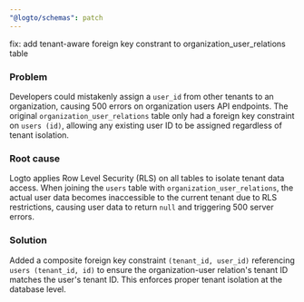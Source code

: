 ```yaml
---
"@logto/schemas": patch
---
```


fix: add tenant-aware foreign key constrant to organization_user_relations table

### Problem

Developers could mistakenly assign a `user_id` from other tenants to an organization, causing 500 errors on organization users API endpoints. The original `organization_user_relations` table only had a foreign key constraint on `users (id)`, allowing any existing user ID to be assigned regardless of tenant isolation.

### Root cause

Logto applies Row Level Security (RLS) on all tables to isolate tenant data access. When joining the `users` table with `organization_user_relations`, the actual user data becomes inaccessible to the current tenant due to RLS restrictions, causing user data to return `null` and triggering 500 server errors.

### Solution

Added a composite foreign key constraint `(tenant_id, user_id)` referencing `users (tenant_id, id)` to ensure the organization-user relation's tenant ID matches the user's tenant ID. This enforces proper tenant isolation at the database level.
